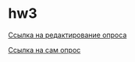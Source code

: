 # hw3
[Ссылка на редактирование опроса](https://docs.google.com/forms/d/1yzHXR90fK_Gwj8LTtm69qVkTlF0DDkQ8j_J3LNg9Mc4/edit?usp=sharing)

[Ссылка на сам опрос](https://docs.google.com/forms/d/1yzHXR90fK_Gwj8LTtm69qVkTlF0DDkQ8j_J3LNg9Mc4/edit)

